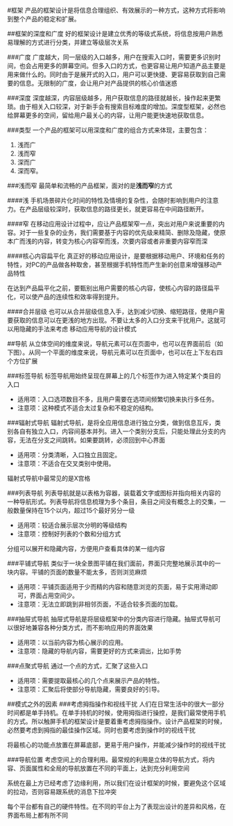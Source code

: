#框架
产品的框架设计是将信息合理组织、有效展示的一种方式，这种方式将影响到整个产品的稳定和扩展。

##框架的深度和广度
好的框架设计是建立优秀的等级式系统，将信息按用户熟悉易理解的方式进行分类，并建立等级层次关系

###广度
广度越大，同一层级的入口越多，用户在搜索入口时，需要更多识别时间，也会占用更多的屏幕空间。但多入口的方式，也更容易让用户知道产品主要是用来做什么的。同时由于是展开式的入口，用户可以更快捷、更容易获取到自己需要的信息。无限制的广度，会让用户对产品提供的核心价值迷惑

###深度
深度越深，内容层级越多，用户获取信息的路径就越长，操作起来更繁琐。由于相关入口较深，对于新手会有搜索目标难度的增加。深度型框架，必然也给屏幕更多的空间，留给用户最关心的内容，让用户能更快速地获取信息。

###类型
一个产品的框架可以用深度和广度的组合方式来体现，主要包含：
1. 浅而广
2. 浅而窄
3. 深而广
4. 深而窄。

###浅而窄
最简单和流畅的产品框架，面对的是**浅而窄**的方式

####浅
手机场景碎片化时间的特性及情境的复杂性，会随时影响到用户的注意力。在产品层级较深时，获取信息的路径更长，就更容易在中间路径断开。

####窄
在移动应用设计过程中，应让产品框架窄一点，突出对用户来说重要的内容。对于一些复杂的业务，我们需要基于内容的优先级来精简、删除及隐藏，使原本广而浅的内容，转变为核心内容窄而浅，次要内容或者非重要内容窄而深

####核心内容扁平化
真正好的移动应用设计，是要根据移动用户、环境和任务的特性，对PC的产品做各种取舍，甚至根据手机特性而产生新的创意来增强移动产品特性

在达到产品扁平化之前，要甄别出用户需要的核心内容，使核心内容的路径扁平化，可以使产品的连续性和效率得到提升。


####合并层级
也可以从合并层级信息入手，达到减少切换、缩短路径，使用户需要获取的信息可以在更浅的地方出现。不要让太多的入口分支来干扰用户。这就可以用隐藏的手法来考虑
移动应用导航的设计模式

##导航
从立体空间的维度来说，导航元素可以在页面中，也可以在界面前后（如下图）。从同一个平面的维度来说，导航元素可以在页面中，也可以在上下左右四个方位扩展

###标签导航
标签导航用始终呈现在屏幕上的几个标签作为进入特定某个类目的入口

- 适用项：入口选项数目不多，且用户需要在选项间频繁切换来执行多任务。
- 注意项：这种模式不适合太过复杂和不稳定的结构。

###辐射式导航
辐射式导航，是将全应用信息进行独立分类，做到信息互斥，类别各自有独立入口，内容间基本并列。进入一个类别分支后，只能处理此分支的内容，无法在分支之间跳转。如果要跳转，必须回到中心界面

- 适用项：分类清晰，入口独立且固定。
- 注意项：不适合在交叉类别中使用。

辐射式导航中最常见的是X宫格

###列表导航
列表导航就是以表格为容器，装载着文字或图标并指向相关内容的一种导航形式。列表导航将信息梳理为多个条目，条目之间没有概念上的交集，一般数量保持在15个以内，超过15个最好另分一级

- 适用项：较适合展示层次分明的等级结构
- 注意项：控制好列表的个数和分组方式

分组可以展开和隐藏内容，方便用户查看具体的某一组内容


###平铺式导航
类似于一块全景图平铺在我们面前，界面只完整地展示其中的一块内容。平铺的页面的数量不能太多，否则浏览麻烦

- 适用项：平铺页面适用于少而精的内容和随意浏览的页面，易于实用滑动即可，界面占用空间少。
- 注意项：无法立即跳到非相邻页面，不适合较多页面的加载。

###抽屉式导航
抽屉式导航是将层级框架中的分类内容进行隐藏。抽屉式导航可以很好地兼容各种分类方式，而不影响应用的界面效果

- 适用项：以当前内容为核心展示的应用。
- 注意项：隐藏的导航内容，需要更好的方式来调出，比如手势

###点聚式导航
通过一个点的方式，汇聚了这些入口

- 适用项：需要提取最核心的几个点来展示产品的特性。
- 注意项：汇聚后将使部分导航隐藏，需要良好的引导。

##模式之外的因素
###考虑拇指操作和视线干扰
人们在日常生活中的很大一部分时间都是单手持机。在单手持机的时候，使用拇指进行操控，是我们最常使用手机的方式。所以触屏手机的框架设计是要着重考虑拇指操作。设计产品框架的时候，必然要考虑到拇指的最佳操作区域。同时也要考虑到操作时的视线干扰

将最核心的功能点放置在屏幕底部，更易于用户操作，并能减少操作时的视线干扰

###导航位置
考虑空间上的合理利用。最常规的利用是立体的导航方式，将内容、页面属性和全局的导航放置在不同的平面上，达到充分利用空间

系统在最上方已经考虑了边缘利用，所以我们在设计框架的时候，要避免这个区域的拉动，否则容易跟系统的消息下拉冲突

每个平台都有自己的硬件特性。在不同的平台上为了表现出设计的差异和风格，在界面布局上都有所不同
